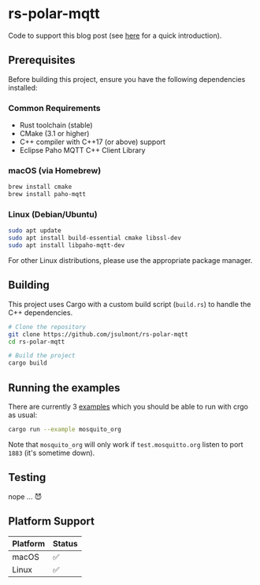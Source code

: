 # rs-polar-mqtt

Code to support this blog post (see [here](intro.md) for a quick introduction).


## Prerequisites

Before building this project, ensure you have the following dependencies installed:

### Common Requirements
- Rust toolchain (stable)
- CMake (3.1 or higher)
- C++ compiler with C++17 (or above) support
- Eclipse Paho MQTT C++ Client Library

### macOS (via Homebrew)
```bash
brew install cmake
brew install paho-mqtt
```

### Linux (Debian/Ubuntu)
```bash
sudo apt update
sudo apt install build-essential cmake libssl-dev
sudo apt install libpaho-mqtt-dev
```

For other Linux distributions, please use the appropriate package manager.

## Building

This project uses Cargo with a custom build script (`build.rs`) to handle the C++ dependencies.

```bash
# Clone the repository
git clone https://github.com/jsulmont/rs-polar-mqtt
cd rs-polar-mqtt

# Build the project
cargo build
```

## Running the examples

There are currently 3 [examples](examples) which you should be able to run with crgo as usual:

```bash
cargo run --example mosquito_org

```
Note that `mosquito_org` will only work if `test.mosquitto.org` listen to port `1883` (it's sometime down).

## Testing

nope ... 😈



## Platform Support

| Platform | Status |
|----------|--------|
| macOS    | ✅     |
| Linux    | ✅     |



